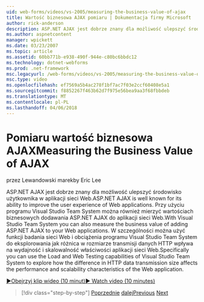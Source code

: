 ```yaml
---
uid: web-forms/videos/vs-2005/measuring-the-business-value-of-ajax
title: Wartość biznesowa AJAX pomiaru | Dokumentacja firmy Microsoft
author: rick-anderson
description: ASP.NET AJAX jest dobrze znany dla możliwość ulepszyć środowisko użytkownika w aplikacji sieci Web. Przy użyciu programu Visual Studio Team System można również mierzyć busine...
ms.author: aspnetcontent
manager: wpickett
ms.date: 03/23/2007
ms.topic: article
ms.assetid: 60bb771b-e938-490f-944e-c80bc6bbdc12
ms.technology: dotnet-webforms
ms.prod: .net-framework
msc.legacyurl: /web-forms/videos/vs-2005/measuring-the-business-value-of-ajax
msc.type: video
ms.openlocfilehash: ef7569a5b4ac278f1bf7ac7f03e2ccf60408e5a1
ms.sourcegitcommit: f8852267f463b62d7f975e56bea9aa3f68fbbdeb
ms.translationtype: MT
ms.contentlocale: pl-PL
ms.lasthandoff: 04/06/2018
---
```

<a name="measuring-the-business-value-of-ajax"></a><span data-ttu-id="66ec5-104">Pomiaru wartość biznesowa AJAX</span><span class="sxs-lookup"><span data-stu-id="66ec5-104">Measuring the Business Value of AJAX</span></span>
====================
<span data-ttu-id="66ec5-105">przez Lewandowski marek</span><span class="sxs-lookup"><span data-stu-id="66ec5-105">by Eric Lee</span></span>

<span data-ttu-id="66ec5-106">ASP.NET AJAX jest dobrze znany dla możliwość ulepszyć środowisko użytkownika w aplikacji sieci Web.</span><span class="sxs-lookup"><span data-stu-id="66ec5-106">ASP.NET AJAX is well known for its ability to improve the user experience of Web applications.</span></span> <span data-ttu-id="66ec5-107">Przy użyciu programu Visual Studio Team System można również mierzyć wartościach biznesowych dodawania ASP.NET AJAX do aplikacji sieci Web.</span><span class="sxs-lookup"><span data-stu-id="66ec5-107">With Visual Studio Team System you can also measure the business value of adding ASP.NET AJAX to your Web applications.</span></span> <span data-ttu-id="66ec5-108">W szczególności można użyć funkcji badania sieci Web i obciążenia programu Visual Studio Team System do eksplorowania jak różnica w rozmiarze transmisji danych HTTP wpływa na wydajność i skalowalność właściwości aplikacji sieci Web.</span><span class="sxs-lookup"><span data-stu-id="66ec5-108">Specifically you can use the Load and Web Testing capabilities of Visual Studio Team System to explore how the difference in HTTP data transmission size affects the performance and scalability characteristics of the Web application.</span></span>

[<span data-ttu-id="66ec5-109">&#9654;Obejrzyj klip wideo (10 minut)</span><span class="sxs-lookup"><span data-stu-id="66ec5-109">&#9654; Watch video (10 minutes)</span></span>](https://channel9.msdn.com/Blogs/ASP-NET-Site-Videos/measuring-the-business-value-of-ajax)

> [!div class="step-by-step"]
> <span data-ttu-id="66ec5-110">[Poprzednie](introduction-to-managing-and-running-tests-with-team-system.md)
> [dalej](code-coverage-of-automated-tests.md)</span><span class="sxs-lookup"><span data-stu-id="66ec5-110">[Previous](introduction-to-managing-and-running-tests-with-team-system.md)
[Next](code-coverage-of-automated-tests.md)</span></span>
